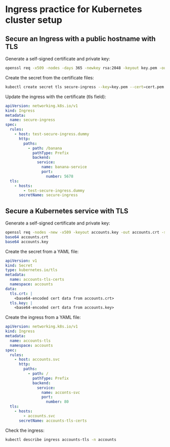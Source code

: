 # Ingress practice for Kubernetes cluster setup

## Secure an Ingress with a public hostname with TLS

Generate a self-signed certificate and private key:

```bash
openssl req -x509 -nodes -days 365 -newkey rsa:2048 -keyout key.pem -out cert.pem -subj "/CN=${test-secure-ingress.dummy}/O=${test-secure-ingress.dummy}" -addext "subjectAltName = DNS:${test-secure-ingress.dummy}"
```

Create the secret from the certificate files:

```bash
kubectl create secret tls secure-ingress --key=key.pem --cert=cert.pem
```

Update the ingress with the certificate (tls field):

```yaml
apiVersion: networking.k8s.io/v1
kind: Ingress
metadata:
  name: secure-ingress
spec:
  rules:
    - host: test-secure-ingress.dummy
      http:
        paths:
          - path: /banana
            pathType: Prefix
            backend:
              service:
                name: banana-service
                port:
                  number: 5678
  tls:
    - hosts:
        - test-secure-ingress.dummy
      secretName: secure-ingress
```

## Secure a Kubernetes service with TLS

Generate a self-signed certificate and private key:

```bash
openssl req -nodes -new -x509 -keyout accounts.key -out accounts.crt -subj "/CN=accounts.svc"
base64 accounts.crt
base64 accounts.key
```

Create the secret from a YAML file:

```yaml
apiVersion: v1
kind: Secret
type: kubernetes.io/tls
metadata:
  name: accounts-tls-certs
  namespace: accounts
data:
  tls.crt: |
    <base64-encoded cert data from accounts.crt>
  tls.key: |
    <base64-encoded cert data from accounts.key>
```

Create the ingress from a YAML file:

```yaml
apiVersion: networking.k8s.io/v1
kind: Ingress
metadata:
  name: accounts-tls
  namespace: accounts
spec:
  rules:
    - host: accounts.svc
      http:
        paths:
          - path: /
            pathType: Prefix
            backend:
              service:
                name: acconts-svc
                port:
                  number: 80
  tls:
    - hosts:
        - accounts.svc
      secretName: accounts-tls-certs
```

Check the ingress:

```bash
kubectl describe ingress accounts-tls -n accounts
```
